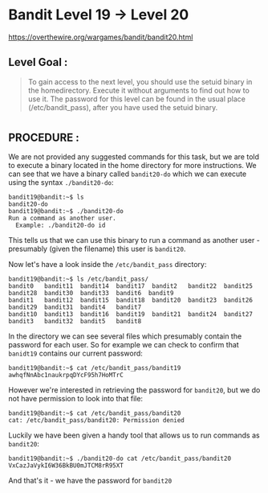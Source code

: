 # Bandit Level 19 -> Level 20 #

https://overthewire.org/wargames/bandit/bandit20.html

## Level Goal : ##
>To gain access to the next level, you should use the setuid binary in the homedirectory. Execute it without arguments to find out how to use it. The password for this level can be found in the usual place (/etc/bandit_pass), after you have used the setuid binary.

#  
## PROCEDURE : ##

We are not provided any suggested commands for this task, but we are told to execute a binary located in the home directory for more instructions.  We can see that we have a binary called `bandit20-do` which we can execute using the syntax `./bandit20-do`:

```console
bandit19@bandit:~$ ls
bandit20-do
bandit19@bandit:~$ ./bandit20-do
Run a command as another user.
  Example: ./bandit20-do id
```

This tells us that we can use this binary to run a command as another user - presumably (given the filename) this user is `bandit20`.

Now let's have a look inside the `/etc/bandit_pass` directory:

```console
bandit19@bandit:~$ ls /etc/bandit_pass/
bandit0   bandit11  bandit14  bandit17  bandit2   bandit22  bandit25  bandit28  bandit30  bandit33  bandit6  bandit9
bandit1   bandit12  bandit15  bandit18  bandit20  bandit23  bandit26  bandit29  bandit31  bandit4   bandit7
bandit10  bandit13  bandit16  bandit19  bandit21  bandit24  bandit27  bandit3   bandit32  bandit5   bandit8
```

In the directory we can see several files which presumably contain the password for each user.  So for example we can check to confirm that `banidt19` contains our current password:

```console
bandit19@bandit:~$ cat /etc/bandit_pass/bandit19
awhqfNnAbc1naukrpqDYcF95h7HoMTrC
```

However we're interested in retrieving the password for `bandit20`, but we do not have permission to look into that file:
```console
bandit19@bandit:~$ cat /etc/bandit_pass/bandit20
cat: /etc/bandit_pass/bandit20: Permission denied
```

Luckily we have been given a handy tool that allows us to run commands as `bandit20`:
```console
bandit19@bandit:~$ ./bandit20-do cat /etc/bandit_pass/bandit20
VxCazJaVykI6W36BkBU0mJTCM8rR95XT
```

And that's it - we have the password for `bandit20`


